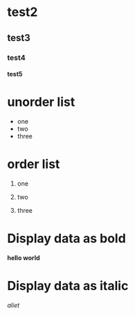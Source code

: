 # test2
## test3
### test4
#### test5

 # unorder list
 * one
 * two
 * three
 
 # order list
 1. one
 
 2. two
 
 3. three
 # Display data as bold
**hello world**

# Display data as italic
*aliet*
